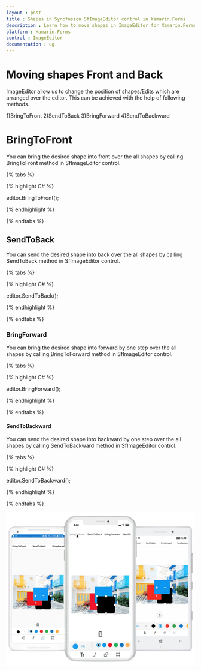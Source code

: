 ```yaml
---
layout : post
title : Shapes in Syncfusion SfImageEditor control in Xamarin.Forms
description : Learn how to move shapes in ImageEditor for Xamarin.Forms
platform : Xamarin.Forms
control : ImageEditor
documentation : ug
---
```


# Moving shapes Front and Back

ImageEditor allow us to change the position of shapes/Edits which are arranged over the editor. This can be achieved with the help of following methods. 

1)BringToFront
2)SendToBack
3)BringForward
4)SendToBackward

# BringToFront

You can bring the desired shape into front over the all shapes by calling BringToFront method in SfImageEditor control.

{% tabs %}

{% highlight C# %}

   editor.BringToFront();

{% endhighlight %}

{% endtabs %}

## SendToBack

You can send the desired shape into back over the all shapes by calling SendToBack method in SfImageEditor control.

{% tabs %}

{% highlight C# %}

   editor.SendToBack();

{% endhighlight %}

{% endtabs %}

### BringForward

You can bring the desired shape into forward by one step over the all shapes by calling BringToForward method in SfImageEditor control.

{% tabs %}

{% highlight C# %}

   editor.BringForward();

{% endhighlight %}

{% endtabs %}

#### SendToBackward

You can send the desired shape into backward by one step over the all shapes by calling SendToBackward method in SfImageEditor control.

{% tabs %}

{% highlight C# %}

   editor.SendToBackward();

{% endhighlight %}

{% endtabs %}

![SfImageEditor](ImageEditor_images/BringToFront.gif)